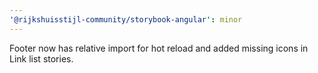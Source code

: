 ```yaml
---
'@rijkshuisstijl-community/storybook-angular': minor
---
```


Footer now has relative import for hot reload and added missing icons in Link list stories.
